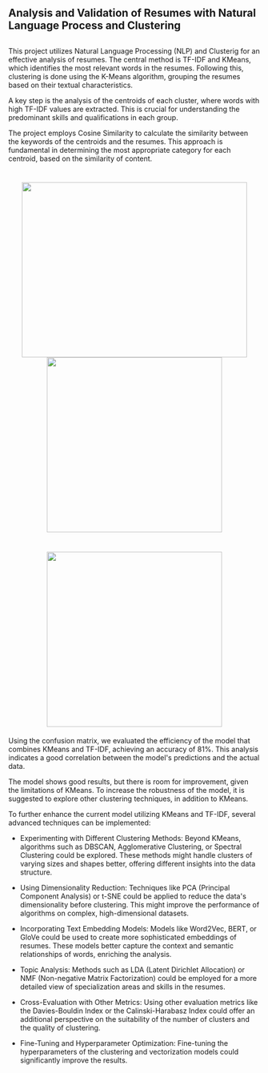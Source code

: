 ## Analysis and Validation of Resumes with Natural Language Process and Clustering 
## 

This project utilizes Natural Language Processing (NLP) and Clusterig for an effective analysis of resumes. The central method is TF-IDF and KMeans, which identifies the most relevant words in the resumes. 
Following this, clustering is done using the K-Means algorithm, grouping the resumes based on their textual characteristics.

A key step is the analysis of the centroids of each cluster, where words with high TF-IDF values are extracted. 
This is crucial for understanding the predominant skills and qualifications in each group.

The project employs Cosine Similarity to calculate the similarity between the keywords of the centroids and the resumes. 
This approach is fundamental in determining the most appropriate category for each centroid, based on the similarity of content.

 <h1 align="center"> <img src="https://github.com/MaiconKevyn/Analysis-NLP-KMeans/assets/101146083/c622f81d-4915-4703-9d35-980f42b5c563" width="450" height="350"> <img src="https://github.com/MaiconKevyn/Analysis-NLP-KMeans/assets/101146083/24fccc1f-a9ce-4195-8964-1fe8a008828b" width="350" height="350"> </h1>
<h1 align="center"> <img src="https://github.com/MaiconKevyn/Analysis-NLP-KMeans/assets/101146083/094317e0-f586-4e02-89c2-1ecae06e0c93" width="350" height="350"> </h1>

Using the confusion matrix, we evaluated the efficiency of the model that combines KMeans and TF-IDF, achieving an accuracy of 81%. 
This analysis indicates a good correlation between the model's predictions and the actual data.

The model shows good results, but there is room for improvement, given the limitations of KMeans. To increase the robustness of the model, it is suggested to explore other clustering techniques, in addition to KMeans.

To further enhance the current model utilizing KMeans and TF-IDF, several advanced techniques can be implemented:

* Experimenting with Different Clustering Methods: Beyond KMeans, algorithms such as DBSCAN, Agglomerative Clustering, or Spectral Clustering could be explored. These methods might handle clusters of varying sizes and shapes better, offering different insights into the data structure.

* Using Dimensionality Reduction: Techniques like PCA (Principal Component Analysis) or t-SNE could be applied to reduce the data's dimensionality before clustering. This might improve the performance of algorithms on complex, high-dimensional datasets.

* Incorporating Text Embedding Models: Models like Word2Vec, BERT, or GloVe could be used to create more sophisticated embeddings of resumes. These models better capture the context and semantic relationships of words, enriching the analysis.

* Topic Analysis: Methods such as LDA (Latent Dirichlet Allocation) or NMF (Non-negative Matrix Factorization) could be employed for a more detailed view of specialization areas and skills in the resumes.

* Cross-Evaluation with Other Metrics: Using other evaluation metrics like the Davies-Bouldin Index or the Calinski-Harabasz Index could offer an additional perspective on the suitability of the number of clusters and the quality of clustering.

* Fine-Tuning and Hyperparameter Optimization: Fine-tuning the hyperparameters of the clustering and vectorization models could significantly improve the results.

